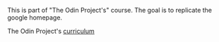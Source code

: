 This is part of "The Odin Project's" course.  The goal is to replicate the google homepage. 

The Odin Project's [curriculum](http://www.theodinproject.com/web-development-101/html-css)
